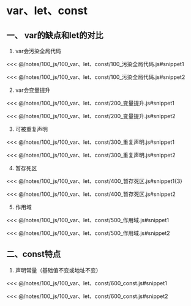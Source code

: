 # var、let、const
## 一、 var的缺点和let的对比
1. var会污染全局代码

<<< @/notes/100_js/100_var、let、const/100_污染全局代码.js#snippet1

<<< @/notes/100_js/100_var、let、const/100_污染全局代码.js#snippet2

2. var会变量提升

<<< @/notes/100_js/100_var、let、const/200_变量提升.js#snippet1

<<< @/notes/100_js/100_var、let、const/200_变量提升.js#snippet2

3. 可被重复声明

<<< @/notes/100_js/100_var、let、const/300_重复声明.js#snippet1

<<< @/notes/100_js/100_var、let、const/300_重复声明.js#snippet2

4. 暂存死区

<<< @/notes/100_js/100_var、let、const/400_暂存死区.js#snippet1{3}

<<< @/notes/100_js/100_var、let、const/400_暂存死区.js#snippet2

5. 作用域

<<< @/notes/100_js/100_var、let、const/500_作用域.js#snippet1

<<< @/notes/100_js/100_var、let、const/500_作用域.js#snippet2

## 二、const特点
1. 声明常量（基础值不变或地址不变）

<<< @/notes/100_js/100_var、let、const/600_const.js#snippet1

<<< @/notes/100_js/100_var、let、const/600_const.js#snippet2
